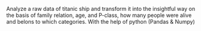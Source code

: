 Analyze a raw data of titanic ship and transform it into the insightful way on the basis of family relation, age, and P-class, how many people were alive and belons to which categories. With the help of python (Pandas & Numpy) 
